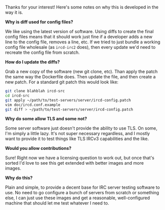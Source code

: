 Thanks for your interest! Here's some notes on why this is developed in the way it is.


**Why is diff used for config files?**

We like using the latest version of software. Using diffs to create the final config files means that it should work just fine if a developer adds a new line to the config file, removes a line, etc. If we tried to just bundle a working config file wholesale (as `ircd-irc2` does), then every update we'd need to recreate the config file from scratch.


**How do I update the diffs?**

Grab a new copy of the software (new git clone, etc). Than apply the patch the same way the Dockerfile does. Then update the file, and then create a new patch. For a standard git patch this would look like:

```sh
git clone blahblah ircd-src
cd ircd-src
git apply ~/path/to/test-servers/server/ircd-config.patch
vim doc/ircd.conf.example
git diff > ~/path/to/test-servers/server/ircd-config.patch
```


**Why do some allow TLS and some not?**

Some server software just doesn't provide the ability to use TLS. On some, I'm simply a little lazy. It's not super necessary regardless, and I mostly want to provide it to test things like TLS IRCv3 capabilities and the like.


**Would you allow contributions?**

Sure! Right now we have a licensing question to work out, but once that's sorted I'd love to see this get extended with better images and more images.


**Why do this?**

Plain and simple, to provide a decent base for IRC server testing software to use. No need to go configure a bunch of servers from scratch or something else, I can just use these images and get a reasonable, well-configured machine that should let me test whatever I need to.
